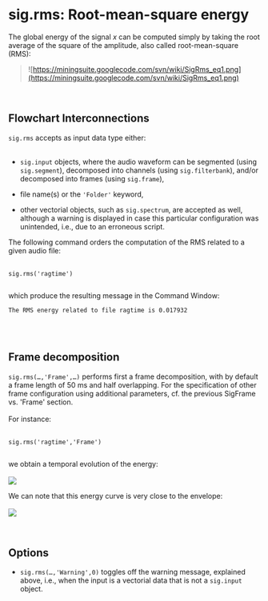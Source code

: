 # sig.rms: Root-mean-square energy #

The global energy of the signal _x_ can be computed simply by taking the root average of the square of the amplitude, also called root-mean-square (RMS):

> ![https://miningsuite.googlecode.com/svn/wiki/SigRms_eq1.png](https://miningsuite.googlecode.com/svn/wiki/SigRms_eq1.png)

<br>
<h2>Flowchart Interconnections</h2>

<code>sig.rms</code> accepts as input data type either:<br>
<br>
<ul><li><code>sig.input</code> objects, where the audio waveform can be segmented (using <code>sig.segment</code>), decomposed into channels (using <code>sig.filterbank</code>), and/or decomposed into frames (using <code>sig.frame</code>),<p>
</li><li>file name(s) or the <code>'Folder'</code> keyword,<p>
</li><li>other vectorial objects, such as <code>sig.spectrum</code>, are accepted as well, although a warning is displayed in case this particular configuration was unintended, i.e., due to an erroneous script.</li></ul>

The following command orders the computation of the RMS related to a given audio file:<br>
<br>
<pre><code>sig.rms('ragtime')<br>
</code></pre>

which produce the resulting message in the Command Window:<br>
<pre><code>The RMS energy related to file ragtime is 0.017932<br>
</code></pre>

<br>
<h2>Frame decomposition</h2>

<code>sig.rms(…,'Frame',…)</code> performs first a frame decomposition, with by default a frame length of 50 ms and half overlapping. For the specification of other frame configuration using additional parameters, cf. the previous SigFrame vs. 'Frame' section.<br>
<br>
For instance:<br>
<br>
<pre><code>sig.rms('ragtime','Frame')<br>
</code></pre>

we obtain a temporal evolution of the energy:<br>
<br>
<img src='https://miningsuite.googlecode.com/svn/wiki/SigRms_ex1.png' />

We can note that this energy curve is very close to the envelope:<br>
<br>
<img src='https://miningsuite.googlecode.com/svn/wiki/SigRms_ex2.png' />

<br>
<h2>Options</h2>

<ul><li><code>sig.rms(…,'Warning',0)</code> toggles off the warning message, explained above, i.e., when the input is a vectorial data that is not a <code>sig.input</code> object.